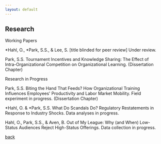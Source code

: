 ```yaml
---
layout: default
---
```


## Research

Working Papers

*Hahl, O., *Park, S.S., & Lee, S. [title blinded for peer review] Under review.

Park, S.S. Tournament Incentives and Knowledge Sharing: The Effect of Intra-Organizational Competition on Organizational Learning. (Dissertation Chapter)



Research in Progress

Park, S.S. Biting the Hand That Feeds? How Organizational Training Influences Employees' Productivity and Labor Market Mobility. Field experiment in progress. (Dissertation Chapter)

*Hahl, O. & *Park, S.S. What Do Scandals Do? Regulatory Restatements in Response to Industry Shocks. Data analyses in progress.

Hahl, O., Park, S.S., & Aven, B. Out of My League: Why (and When) Low-Status Audiences Reject High-Status Offerings. Data collection in progress.



[back](./)
